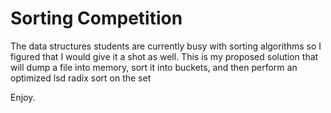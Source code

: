 # Sorting Competition

The data structures students are currently busy with sorting algorithms so I figured that I would give it a shot as well. This is my proposed solution that will dump a file into memory, sort it into buckets, and then perform an optimized lsd radix sort on the set 

Enjoy.

